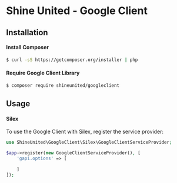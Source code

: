 Shine United - Google Client
============================


Installation
------------

#### Install Composer
```bash
$ curl -sS https://getcomposer.org/installer | php
```

#### Require Google Client Library
```bash
$ composer require shineunited/googleclient
```


Usage
-----


#### Silex

To use the Google Client with Silex, register the service provider:
```php
use ShineUnited\GoogleClient\Silex\GoogleClientServiceProvider;

$app->register(new GoogleClientServiceProvider(), [
	'gapi.options' => [
		
	]
]);
```
